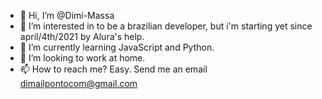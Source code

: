 - 👋 Hi, I’m @Dimi-Massa
- 👀 I’m interested in to be a brazilian developer, but i'm starting yet since april/4th/2021 by Alura's help.
- 🌱 I’m currently learning JavaScript and Python.
- 💞️ I’m looking to work at home.
- 📫 How to reach me? Easy. Send me an email <dimailpontocom@gmail.com>

<!---
Dimi-Massa/Dimi-Massa is a ✨ special ✨ repository because its `README.md` (this file) appears on your GitHub profile.
You can click the Preview link to take a look at your changes.
--->
